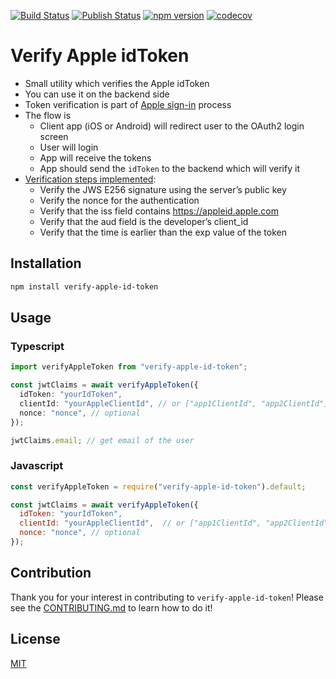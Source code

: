 [![Build Status](https://github.com/stefan-prokop-cz/verify-apple-id-token/workflows/Build/badge.svg)](https://github.com/stefan-prokop-cz/verify-apple-id-token/actions)
[![Publish Status](https://github.com/stefan-prokop-cz/verify-apple-id-token/workflows/Publish/badge.svg)](https://github.com/stefan-prokop-cz/verify-apple-id-token/actions)
[![npm version](https://img.shields.io/npm/v/verify-apple-id-token)](https://www.npmjs.com/package/verify-apple-id-token)
[![codecov](https://codecov.io/gh/stefan-prokop-cz/verify-apple-id-token/branch/master/graph/badge.svg?token=TD7C0Z3YA6)](https://codecov.io/gh/stefan-prokop-cz/verify-apple-id-token)

# Verify Apple idToken

- Small utility which verifies the Apple idToken
- You can use it on the backend side
- Token verification is part of [Apple sign-in](https://developer.apple.com/documentation/signinwithapplerestapi) process
- The flow is
  - Client app (iOS or Android) will redirect user to the OAuth2 login screen
  - User will login
  - App will receive the tokens
  - App should send the `idToken` to the backend which will verify it
- [Verification steps implemented](https://developer.apple.com/documentation/sign_in_with_apple/sign_in_with_apple_rest_api/verifying_a_user):
  - Verify the JWS E256 signature using the server’s public key
  - Verify the nonce for the authentication
  - Verify that the iss field contains https://appleid.apple.com
  - Verify that the aud field is the developer’s client_id
  - Verify that the time is earlier than the exp value of the token

## Installation

```bash
npm install verify-apple-id-token
```

## Usage

### Typescript

```typescript
import verifyAppleToken from "verify-apple-id-token";

const jwtClaims = await verifyAppleToken({
  idToken: "yourIdToken",
  clientId: "yourAppleClientId", // or ["app1ClientId", "app2ClientId"]
  nonce: "nonce", // optional
});

jwtClaims.email; // get email of the user
```

### Javascript

```javascript
const verifyAppleToken = require("verify-apple-id-token").default;

const jwtClaims = await verifyAppleToken({
  idToken: "yourIdToken",
  clientId: "yourAppleClientId",  // or ["app1ClientId", "app2ClientId"]
  nonce: "nonce", // optional
});
```

## Contribution

Thank you for your interest in contributing to `verify-apple-id-token`! Please see the [CONTRIBUTING.md](./CONTRIBUTING.md) to learn how to do it!

## License

[MIT](./LICENSE)
